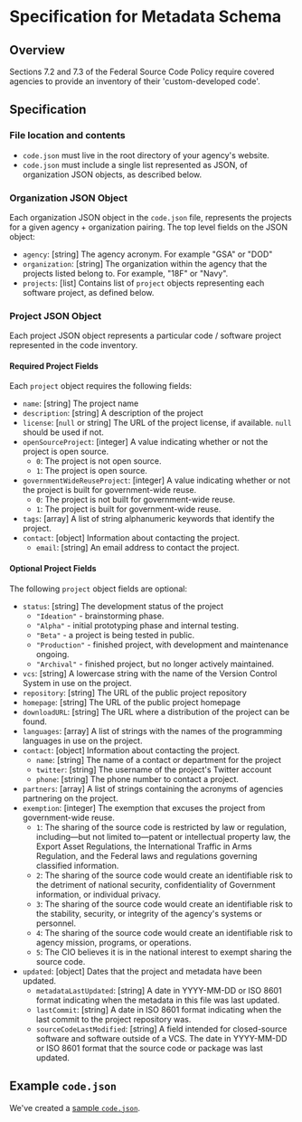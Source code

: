 # Specification for Metadata Schema

## Overview

Sections 7.2 and 7.3 of the Federal Source Code Policy require covered agencies to provide an inventory of their 'custom-developed code'.

## Specification

### File location and contents

*   `code.json` must live in the root directory of your agency's website.
*   `code.json` must include a single list represented as JSON, of organization JSON objects, as described below.

### Organization JSON Object

Each organization JSON object in the `code.json` file, represents the projects for a given agency + organization pairing. The top level fields on the JSON object:

*   `agency`: [string] The agency acronym. For example "GSA" or "DOD"
*   `organization`: [string] The organization within the agency that the projects listed belong to. For example, "18F" or "Navy".
*   `projects`: [list] Contains list of `project` objects representing each software project, as defined below.

### Project JSON Object

Each project JSON object represents a particular code / software project represented in the code inventory.

#### Required Project Fields

Each `project` object requires the following fields:

*   `name`: [string] The project name
*   `description`: [string] A description of the project
*   `license`: [`null` or string] The URL of the project license, if available. `null` should be used if not.
*   `openSourceProject`: [integer] A value indicating whether or not the project is open source.
    *   `0`: The project is not open source.
    *   `1`: The project is open source.
*   `governmentWideReuseProject`: [integer] A value indicating whether or not the project is built for government-wide reuse.
    *   `0`: The project is not built for government-wide reuse.
    *   `1`: The project is built for government-wide reuse.
*   `tags`: [array] A list of string alphanumeric keywords that identify the project.
*   `contact`: [object] Information about contacting the project.
    *   `email`: [string] An email address to contact the project.

#### Optional Project Fields

The following `project` object fields are optional:

*   `status`: [string] The development status of the project
    *   `"Ideation"` - brainstorming phase.
    *   `"Alpha"` - initial prototyping phase and internal testing.
    *   `"Beta"` - a project is being tested in public.
    *   `"Production"` - finished project, with development and maintenance ongoing.
    *   `"Archival"` - finished project, but no longer actively maintained.
*   `vcs`: [string] A lowercase string with the name of the Version Control System in use on the project.
*   `repository`: [string] The URL of the public project repository
*   `homepage`: [string] The URL of the public project homepage
*   `downloadURL`: [string] The URL where a distribution of the project can be found.
*   `languages`: [array] A list of strings with the names of the programming languages in use on the project.
*   `contact`: [object] Information about contacting the project.
    *   `name`: [string] The name of a contact or department for the project
    *   `twitter`: [string] The username of the project's Twitter account
    *   `phone`: [string] The phone number to contact a project.
*   `partners`: [array] A list of strings containing the acronyms of agencies partnering on the project.
*   `exemption`: [integer] The exemption that excuses the project from government-wide reuse.
    *   `1`: The sharing of the source code is restricted by law or regulation, including—but not limited to—patent or intellectual property law, the Export Asset Regulations, the International Traffic in Arms Regulation, and the Federal laws and regulations governing classified information.
    *   `2`: The sharing of the source code would create an identifiable risk to the detriment of national security, confidentiality of Government information, or individual privacy.
    *   `3`: The sharing of the source code would create an identifiable risk to the stability, security, or integrity of the agency's systems or personnel.
    *   `4`: The sharing of the source code would create an identifiable risk to agency mission, programs, or operations.
    *   `5`: The CIO believes it is in the national interest to exempt sharing the source code.
*   `updated`: [object] Dates that the project and metadata have been updated.
    *   `metadataLastUpdated`: [string] A date in YYYY-MM-DD or ISO 8601 format indicating when the metadata in this file was last updated.
    *   `lastCommit`: [string] A date in ISO 8601 format indicating when the last commit to the project repository was.
    *   `sourceCodeLastModified`: [string] A field intended for closed-source software and software outside of a VCS. The date in YYYY-MM-DD or ISO 8601 format that the source code or package was last updated.

## Example `code.json`

We've created a [sample `code.json`](https://github.com/presidential-innovation-fellows/code-gov-web/blob/master/_draft_content/02_compliance/schema/code.json).
